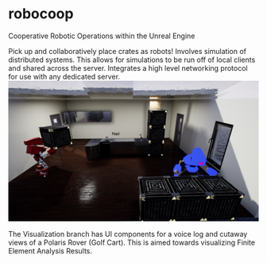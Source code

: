 # robocoop
Cooperative Robotic Operations within the Unreal Engine

Pick up and collaboratively place crates as robots! Involves simulation of distributed systems. This allows for simulations to be run off of local clients and shared across the server. Integrates a high level networking protocol for use with any dedicated server.
![Alt text](/Robocoop_ScifiCrates.png?raw=true "Robo_Crates")

The Visualization branch has UI components for a voice log and cutaway views of a Polaris Rover (Golf Cart). This is aimed towards visualizing Finite Element Analysis Results.


